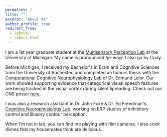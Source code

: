 ```yaml
---
permalink: /
title: ""
excerpt: "About me"
author_profile: true
redirect_from: 
  - /about/
  - /about.html
---
```



I am a 1st year graduate student at the [Multisensory Perception Lab](https://sites.lsa.umich.edu/brang-lab/) at the University of Michigan. My name is pronounced /je-way/. I also go by Cody.

Before Michigan, I received my Bachelor's in Brain and Cognitive Sciences from the University of Rochester, and completed an honors thesis with the [Computational Cognitive Neurophysiology Lab](https://www.urmc.rochester.edu/labs/lalor.aspx) of Dr. Edmund Lalor. Our work showed supporting evidence that categorical visual speech features are being tracked in the visual cortex during silent lipreading. Check out our CNS poster [here](/files/CNS2020_Final.pdf).

I was also a research assistant in Dr. John Foxe & Dr. Ed Freedman's [Cognitive Neurophysiology Lab](https://www.urmc.rochester.edu/labs/cognitive-neurophysiology.aspx), working on ERP studies of inihibitory control and illusory contour perception.

When I'm not in lab, you can find me playing with film cameras. I also cook dishes that my housemates think are delicious. 
